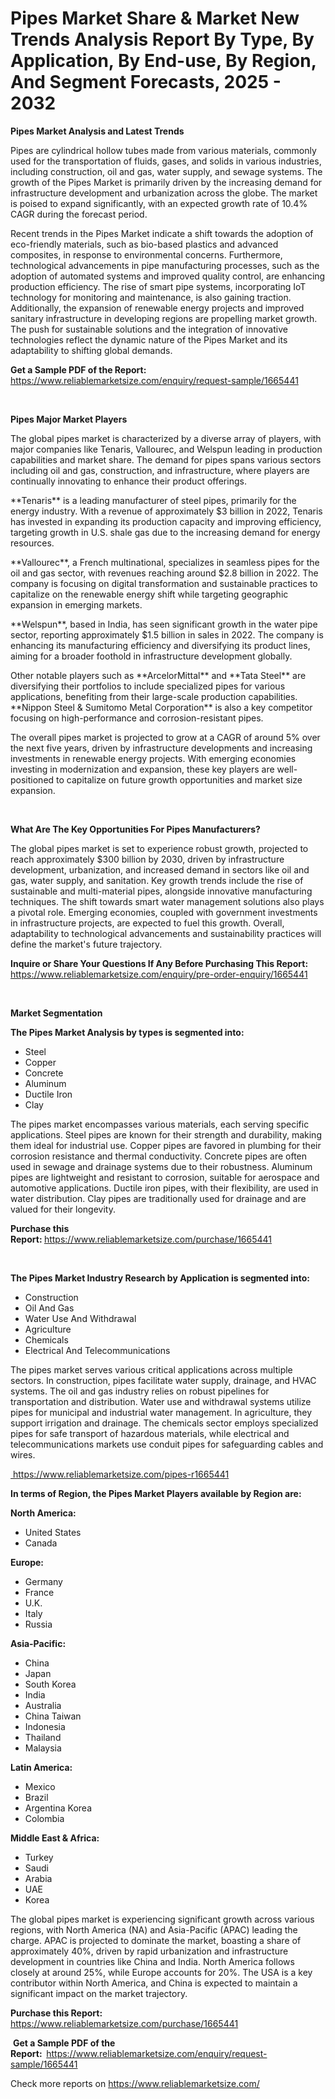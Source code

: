 <p><h1>Pipes Market Share & Market New Trends Analysis Report By Type, By Application, By End-use, By Region, And Segment Forecasts, 2025 - 2032</h1></p><p><strong>Pipes Market Analysis and Latest Trends</strong></p>
<p><p>Pipes are cylindrical hollow tubes made from various materials, commonly used for the transportation of fluids, gases, and solids in various industries, including construction, oil and gas, water supply, and sewage systems. The growth of the Pipes Market is primarily driven by the increasing demand for infrastructure development and urbanization across the globe. The market is poised to expand significantly, with an expected growth rate of 10.4% CAGR during the forecast period.</p><p>Recent trends in the Pipes Market indicate a shift towards the adoption of eco-friendly materials, such as bio-based plastics and advanced composites, in response to environmental concerns. Furthermore, technological advancements in pipe manufacturing processes, such as the adoption of automated systems and improved quality control, are enhancing production efficiency. The rise of smart pipe systems, incorporating IoT technology for monitoring and maintenance, is also gaining traction. Additionally, the expansion of renewable energy projects and improved sanitary infrastructure in developing regions are propelling market growth. The push for sustainable solutions and the integration of innovative technologies reflect the dynamic nature of the Pipes Market and its adaptability to shifting global demands.</p></p>
<p><strong>Get a Sample PDF of the Report:&nbsp;</strong> <a href="https://www.reliablemarketsize.com/enquiry/request-sample/1665441?utm_campaign=2218&utm_medium=2&utm_source=Github&utm_content=ia&utm_term=17022025&utm_id=pipes">https://www.reliablemarketsize.com/enquiry/request-sample/1665441</a></p>
<p>&nbsp;</p>
<p><strong>Pipes Major Market Players</strong></p>
<p><p>The global pipes market is characterized by a diverse array of players, with major companies like Tenaris, Vallourec, and Welspun leading in production capabilities and market share. The demand for pipes spans various sectors including oil and gas, construction, and infrastructure, where players are continually innovating to enhance their product offerings.</p><p>**Tenaris** is a leading manufacturer of steel pipes, primarily for the energy industry. With a revenue of approximately $3 billion in 2022, Tenaris has invested in expanding its production capacity and improving efficiency, targeting growth in U.S. shale gas due to the increasing demand for energy resources.</p><p>**Vallourec**, a French multinational, specializes in seamless pipes for the oil and gas sector, with revenues reaching around $2.8 billion in 2022. The company is focusing on digital transformation and sustainable practices to capitalize on the renewable energy shift while targeting geographic expansion in emerging markets.</p><p>**Welspun**, based in India, has seen significant growth in the water pipe sector, reporting approximately $1.5 billion in sales in 2022. The company is enhancing its manufacturing efficiency and diversifying its product lines, aiming for a broader foothold in infrastructure development globally.</p><p>Other notable players such as **ArcelorMittal** and **Tata Steel** are diversifying their portfolios to include specialized pipes for various applications, benefiting from their large-scale production capabilities. **Nippon Steel & Sumitomo Metal Corporation** is also a key competitor focusing on high-performance and corrosion-resistant pipes.</p><p>The overall pipes market is projected to grow at a CAGR of around 5% over the next five years, driven by infrastructure developments and increasing investments in renewable energy projects. With emerging economies investing in modernization and expansion, these key players are well-positioned to capitalize on future growth opportunities and market size expansion.</p></p>
<p>&nbsp;</p>
<p><strong>What Are The Key Opportunities For Pipes Manufacturers?</strong></p>
<p><p>The global pipes market is set to experience robust growth, projected to reach approximately $300 billion by 2030, driven by infrastructure development, urbanization, and increased demand in sectors like oil and gas, water supply, and sanitation. Key growth trends include the rise of sustainable and multi-material pipes, alongside innovative manufacturing techniques. The shift towards smart water management solutions also plays a pivotal role. Emerging economies, coupled with government investments in infrastructure projects, are expected to fuel this growth. Overall, adaptability to technological advancements and sustainability practices will define the market's future trajectory.</p></p>
<p><strong>Inquire or Share Your Questions If Any Before Purchasing This Report:</strong> <a href="https://www.reliablemarketsize.com/enquiry/pre-order-enquiry/1665441?utm_campaign=2218&utm_medium=2&utm_source=Github&utm_content=ia&utm_term=17022025&utm_id=pipes">https://www.reliablemarketsize.com/enquiry/pre-order-enquiry/1665441</a></p>
<p>&nbsp;</p>
<p><strong>Market Segmentation</strong></p>
<p><strong>The Pipes Market Analysis by types is segmented into:</strong></p>
<p><ul><li>Steel</li><li>Copper</li><li>Concrete</li><li>Aluminum</li><li>Ductile Iron</li><li>Clay</li></ul></p>
<p><p>The pipes market encompasses various materials, each serving specific applications. Steel pipes are known for their strength and durability, making them ideal for industrial use. Copper pipes are favored in plumbing for their corrosion resistance and thermal conductivity. Concrete pipes are often used in sewage and drainage systems due to their robustness. Aluminum pipes are lightweight and resistant to corrosion, suitable for aerospace and automotive applications. Ductile iron pipes, with their flexibility, are used in water distribution. Clay pipes are traditionally used for drainage and are valued for their longevity.</p></p>
<p><strong>Purchase this Report:&nbsp;</strong><a href="https://www.reliablemarketsize.com/purchase/1665441?utm_campaign=2218&utm_medium=2&utm_source=Github&utm_content=ia&utm_term=17022025&utm_id=pipes">https://www.reliablemarketsize.com/purchase/1665441</a></p>
<p>&nbsp;</p>
<p><strong>The Pipes Market Industry Research by Application is segmented into:</strong></p>
<p><ul><li>Construction</li><li>Oil And Gas</li><li>Water Use And Withdrawal</li><li>Agriculture</li><li>Chemicals</li><li>Electrical And Telecommunications</li></ul></p>
<p><p>The pipes market serves various critical applications across multiple sectors. In construction, pipes facilitate water supply, drainage, and HVAC systems. The oil and gas industry relies on robust pipelines for transportation and distribution. Water use and withdrawal systems utilize pipes for municipal and industrial water management. In agriculture, they support irrigation and drainage. The chemicals sector employs specialized pipes for safe transport of hazardous materials, while electrical and telecommunications markets use conduit pipes for safeguarding cables and wires.</p></p>
<p><a href="https://www.reliablemarketsize.com/pipes-r1665441?utm_campaign=2218&utm_medium=2&utm_source=Github&utm_content=ia&utm_term=17022025&utm_id=pipes">&nbsp;https://www.reliablemarketsize.com/pipes-r1665441</a></p>
<p><strong>In terms of Region, the Pipes Market Players available by Region are:</strong></p>
<p>
    <p> <strong> North America: </strong>
        <ul>
            <li>United States</li>
            <li>Canada</li>
        </ul>
        </p> 
    <p> <strong> Europe: </strong>
        <ul>
            <li>Germany</li>
            <li>France</li>
            <li>U.K.</li>
            <li>Italy</li>
            <li>Russia</li>
        </ul>
        </p> 
    <p> <strong> Asia-Pacific: </strong>
        <ul>
            <li>China</li>
            <li>Japan</li>
            <li>South Korea</li>
            <li>India</li>
            <li>Australia</li>
            <li>China Taiwan</li>
            <li>Indonesia</li>
            <li>Thailand</li>
            <li>Malaysia</li>
        </ul>
        </p> 
    <p> <strong> Latin America: </strong>
        <ul>
            <li>Mexico</li>
            <li>Brazil</li>
            <li>Argentina Korea</li>
            <li>Colombia</li>
        </ul>
        </p> 
    <p> <strong> Middle East & Africa: </strong>
        <ul>
            <li>Turkey</li>
            <li>Saudi</li>
            <li>Arabia</li>
            <li>UAE</li>
            <li>Korea</li>
        </ul>
    </p>
    </p>
<p><p>The global pipes market is experiencing significant growth across various regions, with North America (NA) and Asia-Pacific (APAC) leading the charge. APAC is projected to dominate the market, boasting a share of approximately 40%, driven by rapid urbanization and infrastructure development in countries like China and India. North America follows closely at around 25%, while Europe accounts for 20%. The USA is a key contributor within North America, and China is expected to maintain a significant impact on the market trajectory.</p></p>
<p><strong>Purchase this Report: </strong><a href="https://www.reliablemarketsize.com/purchase/1665441?utm_campaign=2218&utm_medium=2&utm_source=Github&utm_content=ia&utm_term=17022025&utm_id=pipes">https://www.reliablemarketsize.com/purchase/1665441</a></p>
<p>&nbsp;<strong>Get a Sample PDF of the Report:&nbsp;&nbsp;</strong><a href="https://www.reliablemarketsize.com/enquiry/request-sample/1665441?utm_campaign=2218&utm_medium=2&utm_source=Github&utm_content=ia&utm_term=17022025&utm_id=pipes">https://www.reliablemarketsize.com/enquiry/request-sample/1665441</a></p>
<p><strong></strong></p>
<p>Check more reports on <a href="https://www.reliablemarketsize.com/?utm_campaign=2218&utm_medium=2&utm_source=Github&utm_content=ia&utm_term=17022025&utm_id=pipes">https://www.reliablemarketsize.com/</a></p>